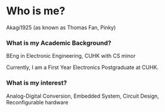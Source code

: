 <!---
Akagi1925/Akagi1925 is a ✨ special ✨ repository because its `README.md` (this file) appears on your GitHub profile.
You can click the Preview link to take a look at your changes.
--->
<h1>Who is me?</h1>
<p>Akagi1925 (as known as Thomas Fan, Pinky)</p>
<h3>What is my Academic Background?</h3>
BEng in Electronic Engineering, CUHK with CS minor
<p>Currently, I am a First Year Electronics Postgraduate at CUHK.</p>
<h3>What is my interest?</h3>
<p>Analog-Digital Conversion, Embedded System, Circuit Design, Reconfigurable hardware</p>
